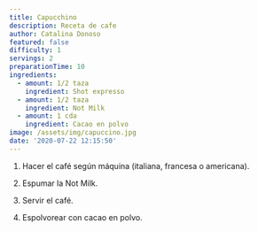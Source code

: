 ```yaml
---
title: Capucchino
description: Receta de cafe
author: Catalina Donoso
featured: false
difficulty: 1
servings: 2
preparationTime: 10
ingredients:
  - amount: 1/2 taza
    ingredient: Shot expresso
  - amount: 1/2 taza
    ingredient: Not Milk
  - amount: 1 cda
    ingredient: Cacao en polvo
image: /assets/img/capuccino.jpg
date: '2020-07-22 12:15:50'
---
```

1. Hacer el café según máquina (italiana, francesa o americana).		

2. Espumar la Not Milk.		

3. Servir el café.		

4. Espolvorear con cacao en polvo.
